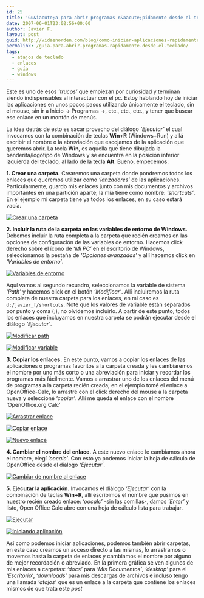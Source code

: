 ```yaml
---
id: 25
title: 'Gu&iacute;a para abrir programas r&aacute;pidamente desde el teclado'
date: 2007-06-01T23:02:56+00:00
author: Javier F.
layout: post
guid: http://vidaenorden.com/blog/como-iniciar-aplicaciones-rapidamente-desde-el-teclado/
permalink: /guia-para-abrir-programas-rapidamente-desde-el-teclado/
tags:
  - atajos de teclado
  - enlaces
  - guía
  - windows
---
```

Este es uno de esos _&#8216;trucos&#8217;_ que empiezan por curiosidad y terminan siendo indispensables al interactuar con el pc. Estoy hablando hoy de iniciar las aplicaciones en unos pocos pasos utilizando únicamente el teclado, sin el mouse, sin ir a Inicio -> Programas ->, etc., etc., etc., y tener que buscar ese enlace en un montón de menús.

La idea detrás de esto es sacar provecho del diálogo _&#8216;Ejecutar&#8217;_ el cual invocamos con la combinación de teclas **Win+R** (Windows+Run) y allá escribir el nombre o la abreviación que escojamos de la aplicación que queremos abrir. La tecla **Win**, es aquella que tiene dibujada la banderita/logotipo de Windows y se encuentra en la posición inferior izquierda del teclado, al lado de la tecla **Alt**. Bueno, empecemos:

**1. Crear una carpeta.** Crearemos una carpeta donde pondremos todos los enlaces que queremos utilizar como _&#8216;lanzadores&#8217;_ de las aplicaciones. Particularmente, guardo mis enlaces junto con mis documentos y archivos importantes en una partición aparte; la mía tiene como nombre: _&#8216;shortcuts&#8217;_. En el ejemplo mi carpeta tiene ya todos los enlaces, en su caso estará vacía.

[![Crear una carpeta](http://localhost/blog/wp-content/uploads/2007/06/01_win-run_shortcuts_crear_carpeta.jpg)](http://localhost/blog/wp-content/uploads/2007/06/01_win-run_shortcuts_crear_carpeta.jpg "Crear una carpeta")
  
<!--more-->


  
**2. Incluir la ruta de la carpeta en las variables de entorno de Windows.** Debemos incluir la ruta completa a la carpeta que recién creamos en las opciones de configuración de las variables de entorno. Hacemos click derecho sobre el ícono de _&#8216;Mi PC&#8217;_ en el escritorio de Windows, seleccionamos la pestaña de _&#8216;Opciones avanzadas&#8217;_ y allí hacemos click en _&#8216;Variables de entorno&#8217;_.

[![Variables de entorno](http://localhost/blog/wp-content/uploads/2007/06/02_win-run_shortcuts_variables-de-entorno.jpg)](http://localhost/blog/wp-content/uploads/2007/06/02_win-run_shortcuts_variables-de-entorno.jpg "Variables de entorno")

Aquí vamos al segundo recuadro, seleccionamos la variable de sistema _&#8216;Path&#8217;_ y hacemos click en el botón _&#8216;Modificar&#8217;_. Allí incluiremos la ruta completa de nuestra carpeta para los enlaces, en mi caso es `d:/javier_f/shortcuts`. Note que los valores de variable están separados por punto y coma (;), no olvidemos incluirlo. A partir de este punto, todos los enlaces que incluyamos en nuestra carpeta se podrán ejecutar desde el diálogo _&#8216;Ejecutar&#8217;_.

[![Modificar path](http://localhost/blog/wp-content/uploads/2007/06/03_win-run_shortcuts_modificar_path.jpg)](http://localhost/blog/wp-content/uploads/2007/06/03_win-run_shortcuts_modificar_path.jpg "Modificar path")

[![Modificar variable](http://localhost/blog/wp-content/uploads/2007/06/04_win-run_shortcuts_modificar-variable.jpg)](http://localhost/blog/wp-content/uploads/2007/06/04_win-run_shortcuts_modificar-variable.jpg "Modificar variable")

**3. Copiar los enlaces.** En este punto, vamos a copiar los enlaces de las aplicaciones o programas favoritos a la carpeta creada y les cambiaremos el nombre por uno más corto o una abreviación para iniciar y recordar los programas más fácilmente. Vamos a arrastrar uno de los enlaces del menú de programas a la carpeta recién creada; en el ejemplo tomé el enlace a OpenOffice-Calc, lo arrastré con el click derecho del mouse a la carpeta nueva y seleccioné _&#8216;copiar&#8217;_. Allí me queda el enlace con el nombre &#8216;OpenOffice.org Calc&#8217;

[![Arrastrar enlace](http://localhost/blog/wp-content/uploads/2007/06/05_win-run_shortcuts_arrastrar_enlace.jpg)](http://localhost/blog/wp-content/uploads/2007/06/05_win-run_shortcuts_arrastrar_enlace.jpg "Arrastrar enlace")

[![Copiar enlace](http://localhost/blog/wp-content/uploads/2007/06/06_win-run_shortcuts_copiar_enlace.jpg)](http://localhost/blog/wp-content/uploads/2007/06/06_win-run_shortcuts_copiar_enlace.jpg "Copiar enlace")

[![Nuevo enlace](http://localhost/blog/wp-content/uploads/2007/06/07_win-run_shortcuts_nuevo_enlace.jpg)](http://localhost/blog/wp-content/uploads/2007/06/07_win-run_shortcuts_nuevo_enlace.jpg "Nuevo enlace")

**4. Cambiar el nombre del enlace.** A este nuevo enlace le cambiamos ahora el nombre, elegí _&#8216;oocalc&#8217;_. Con esto ya podemos iniciar la hoja de cálculo de OpenOffice desde el diálogo _&#8216;Ejecutar&#8217;_.

[![Cambiar de nombre al enlace](http://localhost/blog/wp-content/uploads/2007/06/08_win-run_shortcuts_cambio-de-nombre-enlace.jpg)](http://localhost/blog/wp-content/uploads/2007/06/08_win-run_shortcuts_cambio-de-nombre-enlace.jpg "Cambiar de nombre al enlace")

**5. Ejecutar la aplicación.** Invocamos el diálogo _&#8216;Ejecutar&#8217;_ con la combinación de teclas **Win+R**, allí escribimos el nombre que pusimos en nuestro recién creado enlace: _&#8216;oocalc&#8217;_ -sin las comillas-, damos _&#8216;Enter&#8217;_ y listo, Open Office Calc abre con una hoja de cálculo lista para trabajar.

[![Ejecutar](http://localhost/blog/wp-content/uploads/2007/06/09_win-run_shortcuts_ejecutar.jpg)](http://localhost/blog/wp-content/uploads/2007/06/09_win-run_shortcuts_ejecutar.jpg "Ejecutar")

[![Iniciando aplicación](http://localhost/blog/wp-content/uploads/2007/06/10_win-run_shortcuts_oocalc_inicado.jpg)](http://localhost/blog/wp-content/uploads/2007/06/10_win-run_shortcuts_oocalc_inicado.jpg "Iniciando aplicación")

Así como podemos iniciar aplicaciones, podemos también abrir carpetas, en este caso creamos un acceso directo a las mismas, lo arrastramos o movemos hasta la carpeta de enlaces y cambiamos el nombre por alguno de mejor recordación o abreviado. En la primera gráfica se ven algunos de mis enlaces a carpetas: _&#8216;docs&#8217;_ para _&#8216;Mis Documentos&#8217;_, _&#8216;desktop&#8217;_ para el _&#8216;Escritorio&#8217;_, _&#8216;downloads&#8217;_ para mis descargas de archivos e incluso tengo una llamada _&#8216;atajos&#8217;_ que es un enlace a la carpeta que contiene los enlaces mismos de que trata este _post_